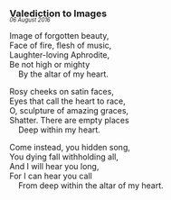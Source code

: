 ### Valediction to Images
<p style="margin:0; margin-top: -1.25rem">
  <em>
    <small><small>06 August 2016</small></small>
  </em>
</p>

Image of forgotten beauty,\
Face of fire, flesh of music,\
Laughter-loving Aphrodite,\
Be not high or mighty\
&nbsp;&nbsp;&nbsp;&nbsp;By the altar of my heart.

Rosy cheeks on satin faces,\
Eyes that call the heart to race, \
O, sculpture of amazing graces,\
Shatter. There are empty places\
&nbsp;&nbsp;&nbsp;&nbsp;Deep within my heart.

Come instead, you hidden song,\
You dying fall withholding all,\
And I will hear you long,\
For I can hear you call \
&nbsp;&nbsp;&nbsp;&nbsp;From deep within the altar of my heart.
